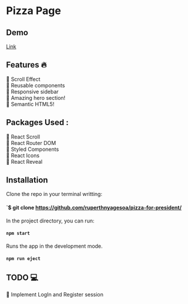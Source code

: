 # Pizza Page

## Demo

[Link](https://pizza-for-president.vercel.app/)

## Features :fire:

:pizza: Scroll Effect<br>
:pizza: Reusable components<br>
:pizza: Responsive sidebar<br>
:pizza: Amazing hero section!<br>
:pizza: Semantic HTML5!<br>


## Packages Used :
:orange_book: React Scroll<br>
:orange_book: React Router DOM<br>
:orange_book: Styled Components<br>
:orange_book: React Icons<br>
:orange_book: React Reveal<br>


## Installation

Clone the repo in your terminal writting:

#### `$ git clone https://github.com/ruperthnyagesoa/pizza-for-president/
In the project directory, you can run:

#### `npm start`

Runs the app in the development mode.

#### `npm run eject`

## TODO :computer:

:pushpin: Implement LogIn and Register session


